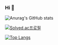 ### Hi 👋

![Anurag's GitHub stats](https://github-readme-stats.vercel.app/api?username=jasper200207&show_icons=true&theme=material-palenight)

[![Solved.ac프로필](http://mazassumnida.wtf/api/v2/generate_badge?boj=jasper200207)](https://solved.ac/jasper200207)

[![Top Langs](https://github-readme-stats.vercel.app/api/top-langs/?username=jasper200207&langs_count=8)](https://github.com/jasper200207/github-readme-stats)
